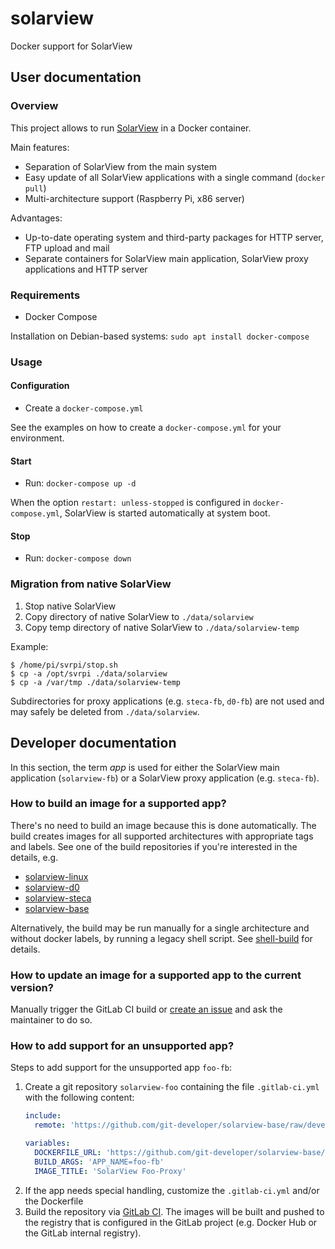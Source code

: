 # solarview
Docker support for SolarView

## User documentation
### Overview
This project allows to run [SolarView](https://www.solarview.info/solarview_linux.aspx) in a Docker container.

Main features:
* Separation of SolarView from the main system
* Easy update of all SolarView applications with a single command (`docker pull`)
* Multi-architecture support (Raspberry Pi, x86 server)

Advantages:
* Up-to-date operating system and third-party packages for HTTP server, FTP upload and mail
* Separate containers for SolarView main application, SolarView proxy applications and HTTP server

### Requirements
* Docker Compose

Installation on Debian-based systems: `sudo apt install docker-compose`

### Usage
#### Configuration
* Create a `docker-compose.yml`

See the examples on how to create a `docker-compose.yml` for your environment.

#### Start
* Run: `docker-compose up -d`

When the option `restart: unless-stopped` is configured in `docker-compose.yml`, SolarView is started automatically at system boot.

#### Stop
* Run: `docker-compose down`

### Migration from native SolarView

1. Stop native SolarView
1. Copy directory of native SolarView to `./data/solarview`
1. Copy temp directory of native SolarView to `./data/solarview-temp`

Example:

```shell
$ /home/pi/svrpi/stop.sh
$ cp -a /opt/svrpi ./data/solarview
$ cp -a /var/tmp ./data/solarview-temp
```

Subdirectories for proxy applications (e.g. `steca-fb`, `d0-fb`) are not used and may safely be deleted from `./data/solarview`.

## Developer documentation
In this section, the term _app_ is used for either the SolarView main application (`solarview-fb`) or a SolarView proxy application (e.g. `steca-fb`).

### How to build an image for a supported app?
There's no need to build an image because this is done automatically.
The build creates images for all supported architectures with appropriate tags and labels.
See one of the build repositories if you're interested in the details, e.g.
* [solarview-linux](https://github.com/git-developer/solarview-linux)
* [solarview-d0](https://github.com/git-developer/solarview-d0)
* [solarview-steca](https://github.com/git-developer/solarview-steca)
* [solarview-base](https://github.com/git-developer/solarview-base)

Alternatively, the build may be run manually for a single architecture and without docker labels,
by running a legacy shell script. See [shell-build](https://github.com/git-developer/solarview/tree/shell-build#how-to-build-an-image-for-a-supported-app) for details.

### How to update an image for a supported app to the current version?
Manually trigger the GitLab CI build or [create an issue](https://github.com/git-developer/solarview/issues) and ask the maintainer to do so.

### How to add support for an unsupported app?
Steps to add support for the unsupported app `foo-fb`:

1. Create a git repository `solarview-foo` containing the file `.gitlab-ci.yml` with the following content:
    ```yaml
    include:
      remote: 'https://github.com/git-developer/solarview-base/raw/develop/.gitlab-ci.yml'
    
    variables:
      DOCKERFILE_URL: 'https://github.com/git-developer/solarview-base/raw/develop/Dockerfile'
      BUILD_ARGS: 'APP_NAME=foo-fb'
      IMAGE_TITLE: 'SolarView Foo-Proxy'
    ```
1. If the app needs special handling, customize the `.gitlab-ci.yml` and/or the Dockerfile
1. Build the repository via [GitLab CI](https://gitlab.com/).
   The images will be built and pushed to the registry that is configured in the GitLab project
   (e.g. Docker Hub or the GitLab internal registry).
